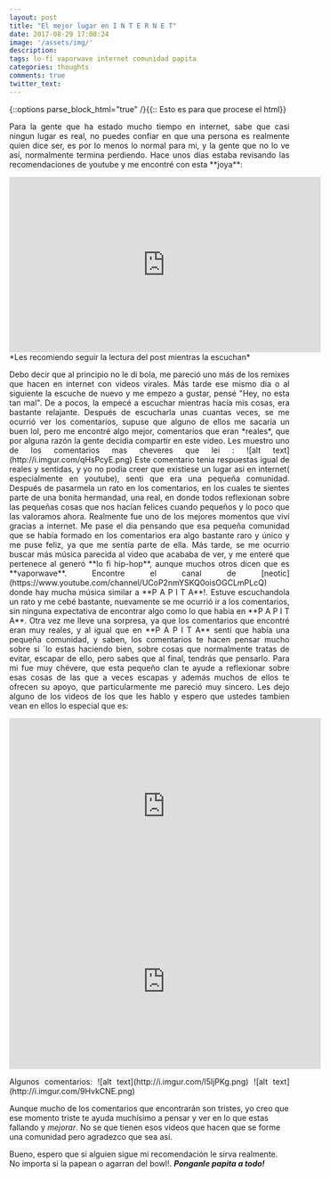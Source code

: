 ```yaml
---
layout: post
title: "El mejor lugar en I N T E R N E T"
date: 2017-08-29 17:00:24
image: '/assets/img/'
description: 
tags: lo-fi vaporwave internet comunidad papita
categories: thoughts
comments: true
twitter_text: 
---
```

{::options parse_block_html="true" /}{{:: Esto es para que procese el html}} 
<p align="justify">
Para la gente que ha estado mucho tiempo en internet, sabe que casi ningun lugar es real, no puedes confiar en que una persona es realmente 
quien dice ser, es por lo menos lo normal para mi, y la gente que no lo ve así, normalmente termina perdiendo. Hace unos días estaba revisando las 
recomendaciones  de youtube y me encontré con esta **joya**:
</p>
<iframe width="560" height="315" src="https://www.youtube.com/embed/tcruyyY18e8" frameborder="0" allowfullscreen></iframe>
*Les recomiendo seguir la lectura del post mientras la escuchan*
<p align="justify">
Debo decir que al principio no le di bola, me pareció uno más de los remixes que hacen en internet con videos virales. Más tarde ese mismo dia o al
siguiente la escuche de nuevo y me empezo a gustar, pensé "Hey, no esta tan mal". De a pocos, la  empecé a escuchar mientras hacía mis cosas, era 
bastante relajante. Después de escucharla unas cuantas veces, se me ocurrió ver los comentarios, supuse que alguno de ellos me sacaría un buen lol,
pero me encontré algo mejor, comentarios que eran *reales*, que por alguna razón la gente decidia compartir en este video. Les muestro uno de los 
comentarios mas cheveres que lei : ![alt text](http://i.imgur.com/qHsPcyE.png) Este comentario tenia respuestas igual de reales y sentidas, y yo no
podia creer que existiese un lugar asi en internet( especialmente en youtube), senti que era una  pequeña comunidad. Después de pasarmela 
un rato en los comentarios, en los cuales te sientes parte de una bonita hermandad,  una real,  en donde todos reflexionan sobre las pequeñas cosas
que nos hacían felices cuando pequeños y lo poco  que las valoramos ahora. Realmente fue uno de los mejores momentos que viví gracias a internet. 
Me pase el dia pensando que esa pequeña comunidad que se había formado en los comentarios era algo bastante raro y único y me puse feliz, ya que me
sentía parte de ella. Más tarde, se me ocurrio buscar más música parecida al video que acababa de ver, y me enteré que pertenece al generó **lo fi 
hip-hop**, aunque muchos otros dicen que es **vaporwave**. Encontre el canal de [neotic](https://www.youtube.com/channel/UCoP2nmYSKQ0oisOGCLmPLcQ) 
donde hay mucha música similar a **P A P I T A**!. Estuve escuchandola un rato y me cebé bastante, nuevamente se me ocurrió ir a los comentarios, 
sin ninguna expectativa de encontrar algo como lo que habia en  **P A P I T A**. Otra vez me lleve una sorpresa, ya que los comentarios que 
encontré eran muy reales, y al igual que en **P A P I T A** sentí que había una pequeña comunidad, y saben, los comentarios te hacen pensar mucho 
sobre si `lo estas haciendo bien, sobre cosas que normalmente  tratas de evitar, escapar de ello, pero sabes que al final, tendrás que pensarlo. 
Para mi fue muy chévere, que esta pequeño clan  te ayude a reflexionar sobre esas cosas de las que a veces escapas y además muchos de ellos te 
ofrecen su apoyo, que particularmente me pareció muy sincero. Les dejo alguno de los videos de los que les hablo y espero que ustedes tambien vean 
en ellos lo especial que es:
</p>

<iframe width="560" height="315" src="https://www.youtube.com/embed/ZJngStpPzYU" frameborder="0" allowfullscreen></iframe>
<iframe width="560" height="315" src="https://www.youtube.com/embed/hQyzEyIf7P0" frameborder="0" allowfullscreen></iframe>

<p align="justify">
Algunos comentarios:
![alt text](http://i.imgur.com/l5IjPKg.png)
![alt text](http://i.imgur.com/9HvkCNE.png)


Aunque mucho de los comentarios que encontrarán son tristes, yo creo que ese momento triste te ayuda muchísimo a pensar y ver en lo que estas 
fallando y *mejorar*. No se que tienen esos videos que hacen que se forme una comunidad pero agradezco que sea así.

Bueno, espero que si alguien sigue mi recomendación le sirva realmente. No importa si la papean o agarran del bowl!.
**_Ponganle papita a todo!_**
</p>